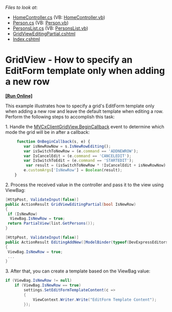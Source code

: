 <!-- default file list -->
*Files to look at*:

* [HomeController.cs](./CS/Sample/Controllers/HomeController.cs) (VB: [HomeController.vb](./VB/Sample/Controllers/HomeController.vb))
* [Person.cs](./CS/Sample/Models/Person.cs) (VB: [Person.vb](./VB/Sample/Models/Person.vb))
* [PersonsList.cs](./CS/Sample/Models/PersonsList.cs) (VB: [PersonsList.vb](./VB/Sample/Models/PersonsList.vb))
* [GridViewEditingPartial.cshtml](./CS/Sample/Views/Home/GridViewEditingPartial.cshtml)
* [Index.cshtml](./CS/Sample/Views/Home/Index.cshtml)
<!-- default file list end -->
# GridView - How to specify an EditForm template only when adding a new row
<!-- run online -->
**[[Run Online]](https://codecentral.devexpress.com/t223758/)**
<!-- run online end -->


<p>This example illustrates how to specify a grid's EditForm template only when adding a new row and leave the default template when editing a row. Perform the following steps to accomplish this task:</p>
<p>1. Handle the <a href="https://docs.devexpress.com/AspNetMvc/js-MVCxClientGridView.PerformCallback(data)">MVCxClientGridView.BeginCallback</a> event to determine which mode the grid will be in after a callback:</p>


```js
     function OnBeginCallback(s, e) {
        var isNewRowNow = s.IsNewRowEditing();
        var isSwitchToNewRow = (e.command == 'ADDNEWROW');
        var IsCancelEdit = (e.command == 'CANCELEDIT');
        var IsSwitchToEdit = (e.command == 'STARTEDIT');
         var result = (isSwitchToNewRow * !IsCancelEdit + isNewRowNow) * !IsSwitchToEdit;
        e.customArgs['IsNewRow'] = Boolean(result);
    }

```


<p>2. Process the received value in the controller and pass it to the view using ViewBag:</p>


```cs
[HttpPost, ValidateInput(false)]
public ActionResult GridViewEditingPartial(bool IsNewRow)
{
 if (IsNewRow)
  ViewBag.IsNewRow = true;
 return PartialView(list.GetPersons());
}

[HttpPost, ValidateInput(false)]
public ActionResult EditingAddNew([ModelBinder(typeof(DevExpressEditorsBinder))] Person person)
{
 ViewBag.IsNewRow = true;
 ...
}

```


<p>3. After that, you can create a template based on the ViewBag value:</p>


```cs
if (ViewBag.IsNewRow != null)
    if (ViewBag.IsNewRow == true)
        settings.SetEditFormTemplateContent(c =>
        {
            ViewContext.Writer.Write("EditForm Template Content");
        });
```



<br/>


